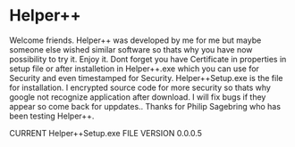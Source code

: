 # Helper++
Welcome friends. Helper++ was developed by me for me but maybe someone else wished similar software so thats why you have now possibility to try it. 
Enjoy it.
Dont forget you have Certificate in properties in setup file or after installetion in Helper++.exe which you can use for Security and even timestamped for Security.
Helper++Setup.exe is the file for installation. I encrypted source code for more security so thats why google not recognize application after download.
I will fix bugs if they appear so come back for uppdates..
Thanks for Philip Sagebring who has been testing Helper++.

CURRENT Helper++Setup.exe FILE VERSION 0.0.0.5
